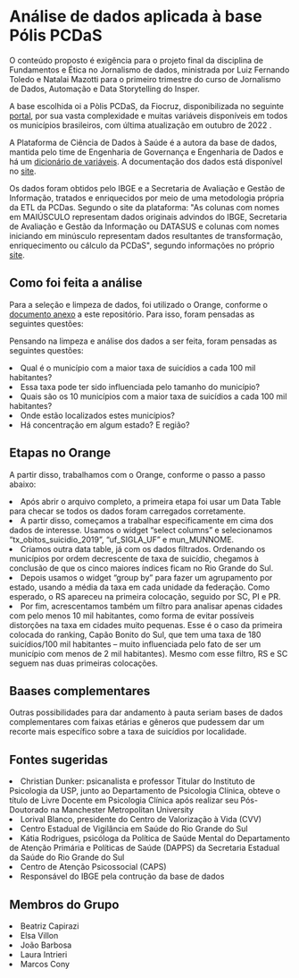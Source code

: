 <h1> Análise de dados aplicada à base Pólis PCDaS</h1>

O conteúdo proposto é exigência para o projeto final da disciplina de Fundamentos e Ética no Jornalismo de dados, ministrada por Luiz Fernando Toledo e Natalai Mazotti para o primeiro trimestre do curso de Jornalismo de Dados, Automação e Data Storytelling do Insper.

A base escolhida oi a Pòlis PCDaS, da Fiocruz, disponibilizada no seguinte [portal](https://pcdas.icict.fiocruz.br/conjunto-de-dados/polis-pcdas/), por sua vasta complexidade e muitas variáveis disponíveis em todos os municípios brasileiros, com última atualização em outubro de 2022 . 

A Plataforma de Ciência de Dados à Saúde é a autora da base de dados, mantida pelo time de Engenharia de Governança e Engenharia de Dados e há um [dicionário de variáveis](https://pcdas.icict.fiocruz.br/conjunto-de-dados/polis-pcdas/dicionario-de-variaveis/). A documentação dos dados está disponível no [site](https://pcdas.icict.fiocruz.br/conjunto-de-dados/polis-pcdas/documentacao/).

Os dados foram obtidos pelo IBGE e a Secretaria de Avaliação e Gestão de Informação, tratados e enriquecidos por meio de uma metodologia própria da ETL da PCDas. Segundo o site da plataforma: "As colunas com nomes em MAIÚSCULO representam dados originais advindos do IBGE, Secretaria de Avaliação e Gestão da Informação ou DATASUS e colunas com nomes iniciando em minúsculo representam dados resultantes de transformação, enriquecimento ou cálculo da PCDaS", segundo informações no próprio [site](https://pcdas.icict.fiocruz.br/conjunto-de-dados/polis-pcdas/).

<h2>Como foi feita a análise</h2>

Para a seleção e limpeza de dados, foi utilizado o Orange, conforme o [documento anexo](https://github.com/elsavillon/projeto_final_fund_etic_jd/blob/main/suic%C3%ADdios_final.ows) a este repositório. Para isso, foram pensadas as seguintes questões:

Pensando na limpeza e análise dos dados a ser feita, foram pensadas as seguintes questões:

<li>Qual é o município com a maior taxa de suicídios a cada 100 mil habitantes?</li> 
<li>Essa taxa pode ter sido influenciada pelo tamanho do município?</li> 
<li>Quais são os 10 municípios com a maior taxa de suicídios a cada 100 mil habitantes?</li> 
<li>Onde estão localizados estes municípios?</li> 
<li>Há concentração em algum estado? E região?</li> 

<h2> Etapas no Orange</h2>

A partir disso, trabalhamos com o Orange, conforme o passo a passo abaixo:

<li>Após abrir o arquivo completo, a primeira etapa foi usar um Data Table para checar se todos os dados foram carregados corretamente.</li> 

<li>A partir disso, começamos a trabalhar especificamente em cima dos dados de interesse. Usamos o widget “select columns” e selecionamos “tx_obitos_suicidio_2019”, “uf_SIGLA_UF” e mun_MUNNOME.</li> 

<li>Criamos outra data table, já com os dados filtrados. Ordenando os municípios por ordem decrescente de taxa de suicídio, chegamos à conclusão de que os cinco maiores índices ficam no Rio Grande do Sul.</li> 

<li>Depois usamos o widget “group by” para fazer um agrupamento por estado, usando a média da taxa em cada unidade da federação. Como esperado, o RS apareceu na primeira colocação, seguido por SC, PI e PR.</li>  

<li>Por fim, acrescentamos também um filtro para analisar apenas cidades com pelo menos 10 mil habitantes, como forma de evitar possíveis distorções na taxa em cidades muito pequenas. Esse é o caso da primeira colocada do ranking, Capão Bonito do Sul, que tem uma taxa de 180 suicídios/100 mil habitantes – muito influenciada pelo fato de ser um município com menos de 2 mil habitantes). Mesmo com esse filtro, RS e SC seguem nas duas primeiras colocações.</li>

<h2> Baases complementares </h2>

Outras possibilidades para dar andamento à pauta seriam bases de dados complementares com faixas etárias e gêneros que pudessem dar um recorte mais específico sobre a taxa de suicídios por localidade.

<h2> Fontes sugeridas</h2>

<li>Christian Dunker: psicanalista e professor Titular do Instituto de Psicologia da USP, junto ao Departamento de Psicologia Clínica, obteve o título de Livre Docente em Psicologia Clínica após realizar seu Pós-Doutorado na Manchester Metropolitan University</li>

<li>Lorival Blanco, presidente do Centro de Valorização à Vida (CVV)</li>

<li>Centro Estadual de Vigilância em Saúde do Rio Grande do Sul</li>

<li>Kátia Rodrigues, psicóloga da Política de Saúde Mental do Departamento de Atenção Primária e Políticas de Saúde (DAPPS) da Secretaria Estadual da Saúde do Rio Grande do Sul</li>

<li>Centro de Atenção Psicossocial (CAPS)</li>

<li>Responsável do IBGE pela contrução da base de dados</li>

<h2>Membros do Grupo</h2>

<li>Beatriz Capirazi</li>
<li>Elsa Villon</li>
<li>João Barbosa</li>
<li>Laura Intrieri</li>
<li>Marcos Cony</li>
